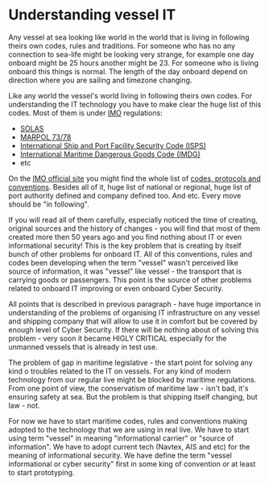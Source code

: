 # Understanding vessel IT

Any vessel at sea looking like world in the world that is living in following theirs own codes, rules and traditions. For someone who has no any connection to sea-life might be looking very strange, for example one day onboard might be 25 hours another might be 23. For someone who is living onboard this things is normal. The length of the day onboard depend on direction where you are sailing and timezone changing.

Like any world the vessel's world living in following theirs own codes. For understanding the IT technology you have to make clear the huge list of this codes. Most of them is under [IMO](http://www.imo.org/en/About/Pages/Default.aspx) regulations:

* [SOLAS](https://en.wikipedia.org/wiki/SOLAS_Convention)
* [MARPOL 73/78](https://en.wikipedia.org/wiki/MARPOL_73/78)
* [International Ship and Port Facility Security Code (ISPS)](https://en.wikipedia.org/wiki/International_Ship_and_Port_Facility_Security_Code)
* [International Maritime Dangerous Goods Code (IMDG)](https://en.wikipedia.org/wiki/International_Maritime_Dangerous_Goods_Code)
* etc

On the [IMO official site](http://www.imo.org/en/About/Pages/Default.aspx) you might find the whole list of [codes, protocols and conventions](http://www.imo.org/en/OurWork/Environment/PollutionResponse/Inventory%20of%20information/Pages/International-Conventions,-Protocols-and-Codes.aspx). Besides all of it, huge list of national or regional, huge list of port authority defined and company defined too. And etc. Every move should be "in following".

If you will read all of them carefully, especially noticed the time of creating, original sources and the history of changes - you will find that most of them created more then 50 years ago and you find nothing about IT or even informational security! This is the key problem that is creating by itself bunch of other problems for onboard IT. All of this conventions, rules and codes been developing when the term "vessel" wasn't perceived like source of information, it was "vessel" like vessel - the transport that is carrying goods or passengers. This point is the source of other problems related to onboard IT improving or even onboard Cyber Security.

All points that is described in previous paragraph - have huge importance in understanding of the problems of organising IT infrastructure on any vessel and shipping company that will allow to use it in comfort but be covered by enough level of Cyber Security. If there will be nothing about of solving this problem - very soon it became HIGLY CRITICAL especially for the unmanned vessels that is already in test use.

The problem of gap in maritime legislative - the start point for solving any kind o troubles related to the IT on vessels. For any kind of modern technology from our regular live might be blocked by maritime regulations. From one point of view, the conservatism of maritime law - isn't bad, it's ensuring safety at sea. But the problem is that shipping itself changing, but law - not.

For now we have to start maritime codes, rules and conventions making adopted to the technology that we are using in real live. We have to start using term "vessel" in meaning "informational carrier" or "source of information". We have to adopt current tech (Navtex, AIS and etc) for the meaning of informational security. We have define the term "vessel informational or cyber security" first in some king of convention or at least to start prototyping.
